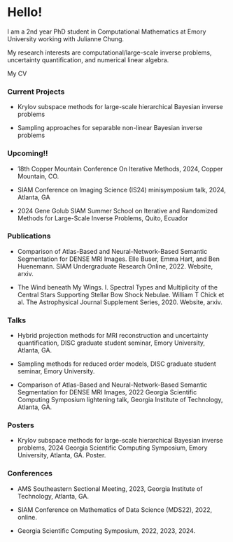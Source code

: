 
<h1> Hello! </h1>
  <b1> I am a 2nd year PhD student in Computational Mathematics at Emory University working with Julianne Chung.    </b1>

  <b1> My research interests are computational/large-scale inverse problems, uncertainty quantification, and numerical linear algebra. 

  My CV
  </b1>

    
  <h3> Current Projects </h3>
  
  <b1> 
    
  - Krylov subspace methods for large-scale hierarchical Bayesian inverse problems
    
  - Sampling approaches for separable non-linear Bayesian inverse problems
  </b1>

  

  <h3> Upcoming!! </h3>
  
  <b1> 

  - 18th Copper Mountain Conference On Iterative Methods, 2024, Copper Mountain, CO.
    
  - SIAM Conference on Imaging Science (IS24) minisymposium talk, 2024, Atlanta, GA
    
  - 2024 Gene Golub SIAM Summer School on Iterative and Randomized Methods for Large-Scale Inverse Problems, Quito, Ecuador
  </b1>
  

  <h3> Publications </h3>
  
  <b1>
  
  - Comparison of Atlas-Based and Neural-Network-Based Semantic Segmentation for DENSE MRI Images. Elle Buser, Emma Hart, and Ben Huenemann. SIAM Undergraduate Research Online, 2022. Website, arxiv.
  
  - The Wind beneath My Wings. I. Spectral Types and Multiplicity of the Central Stars Supporting Stellar Bow Shock Nebulae. William T Chick et al. The Astrophysical Journal Supplement Series, 2020. Website, arxiv.
    
  </b1>

  
  <h3> Talks </h3>
  
  <b1> 
    
  - Hybrid projection methods for MRI reconstruction and uncertainty quantification, DISC graduate student seminar, Emory University, Atlanta, GA.
    
  - Sampling methods for reduced order models, DISC graduate student seminar, Emory University.
    
  - Comparison of Atlas-Based and Neural-Network-Based Semantic Segmentation for DENSE MRI Images, 2022 Georgia Scientific Computing Symposium lightening talk, Georgia Institute of Technology, Atlanta, GA. 
  </b1>

  
  <h3> Posters </h3>
  
  <b1>

  - Krylov subspace methods for large-scale hierarchical Bayesian inverse problems, 2024 Georgia Scientific Computing Symposium, Emory University, Atlanta, GA. Poster.
  </b1>

  
  <h3> Conferences </h3>
  
  <b1>
    
  - AMS Southeastern Sectional Meeting, 2023, Georgia Institute of Technology, Atlanta, GA.
    
  - SIAM Conference on Mathematics of Data Science (MDS22), 2022, online.
    
  - Georgia Scientific Computing Symposium, 2022, 2023, 2024.  
  </b1>
  



  

  


